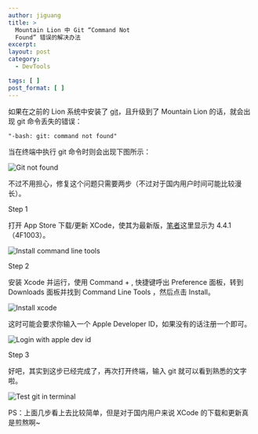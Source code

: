 ```yaml
---
author: jiguang
title: >
  Mountain Lion 中 Git “Command Not
  Found” 错误的解决办法
excerpt:
layout: post
category:
  - DevTools

tags: [ ]
post_format: [ ]
---
```

如果在之前的 Lion 系统中安装了 [git][1]，且升级到了 Mountain Lion 的话，就会出现 git 命令丢失的错误：

    "-bash: git: command not found" 

当在终端中执行 git 命令时则会出现下图所示：

![Git not found][2]

不过不用担心，修复这个问题只需要两步（不过对于国内用户时间可能比较漫长）。

Step 1

打开 App Store 下载/更新 XCode，使其为最新版，[笔者][3]这里显示为 4.4.1（4F1003）。

![Install command line tools][4]

Step 2

安装 Xcode 并运行，使用 Command + , 快捷键呼出 Preference 面板，转到 Downloads 面板并找到 Command Line Tools ，然后点击 Install。

![Install xcode][5]

这时可能会要求你输入一个 Apple Developer ID，如果没有的话注册一个即可。

![Login with apple dev id][6]

Step 3

好吧，其实到这步已经完成了，再次打开终端，输入 git 就可以看到熟悉的文字啦。

![Test git in terminal][7]

PS：上面几步看上去比较简单，但是对于国内用户来说 XCode 的下载和更新真是煎熬啊~

 [1]: http://44ux.com/index.php/tag/git/ "git"
 [2]: http://44ux.com/wp-content/uploads/2012/08/git-not-found.jpeg "git-not-found.jpeg"
 [3]: http://jiguang.github.com "笔者"
 [4]: http://44ux.com/wp-content/uploads/2012/08/install-command-line-tools.jpeg "install-command-line-tools.jpeg"
 [5]: http://44ux.com/wp-content/uploads/2012/08/install-xcode.jpeg "install-xcode.jpeg"
 [6]: http://44ux.com/wp-content/uploads/2012/08/login-with-apple-dev-id.jpeg "login-with-apple-dev-id.jpeg"
 [7]: http://44ux.com/wp-content/uploads/2012/08/test-git-in-terminal.jpeg "test-git-in-terminal.jpeg"
